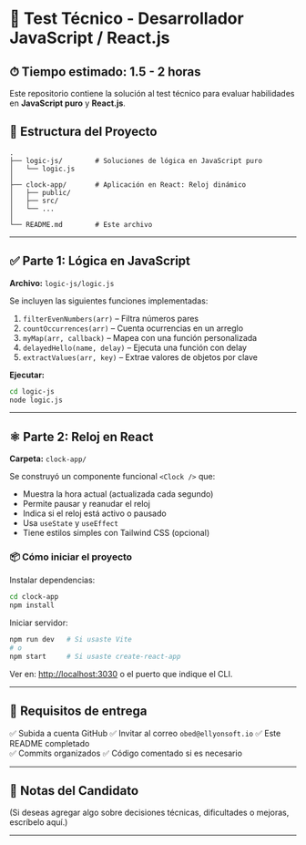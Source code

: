 # 🧪 Test Técnico - Desarrollador JavaScript / React.js
## ⏱ Tiempo estimado: 1.5 - 2 horas

Este repositorio contiene la solución al test técnico para evaluar habilidades en **JavaScript puro** y **React.js**.

## 📁 Estructura del Proyecto

```
.
├── logic-js/        # Soluciones de lógica en JavaScript puro
│   └── logic.js
│
├── clock-app/       # Aplicación en React: Reloj dinámico
│   ├── public/
│   ├── src/
│   └── ...
│
└── README.md        # Este archivo
```

---

## ✅ Parte 1: Lógica en JavaScript

**Archivo:** `logic-js/logic.js`

Se incluyen las siguientes funciones implementadas:

1. `filterEvenNumbers(arr)` – Filtra números pares
2. `countOccurrences(arr)` – Cuenta ocurrencias en un arreglo
3. `myMap(arr, callback)` – Mapea con una función personalizada
4. `delayedHello(name, delay)` – Ejecuta una función con delay
5. `extractValues(arr, key)` – Extrae valores de objetos por clave

**Ejecutar:**

```bash
cd logic-js
node logic.js
```

---

## ⚛️ Parte 2: Reloj en React

**Carpeta:** `clock-app/`

Se construyó un componente funcional `<Clock />` que:

- Muestra la hora actual (actualizada cada segundo)
- Permite pausar y reanudar el reloj
- Indica si el reloj está activo o pausado
- Usa `useState` y `useEffect`
- Tiene estilos simples con Tailwind CSS (opcional)

### 📦 Cómo iniciar el proyecto

Instalar dependencias:

```bash
cd clock-app
npm install
```

Iniciar servidor:

```bash
npm run dev   # Si usaste Vite
# o
npm start     # Si usaste create-react-app
```

Ver en: [http://localhost:3030](http://localhost:3030) o el puerto que indique el CLI.

---

## 🔗 Requisitos de entrega

✅ Subida a cuenta GitHub
✅ Invitar al correo ``obed@ellyonsoft.io``
✅ Este README completado  
✅ Commits organizados
✅ Código comentado si es necesario

---

## 💬 Notas del Candidato

(Si deseas agregar algo sobre decisiones técnicas, dificultades o mejoras, escríbelo aquí.)

---
